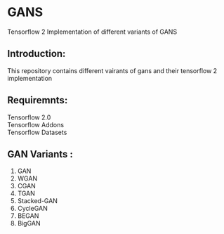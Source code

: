 # GANS
Tensorflow 2 Implementation of different variants of GANS

## Introduction:
This repository contains different vairants of gans and their tensorflow 2 implementation

## Requiremnts:
Tensorflow 2.0 \
Tensorflow Addons \
Tensorflow Datasets

## GAN Variants :
1. GAN
2. WGAN
3. CGAN
4. TGAN
5. Stacked-GAN
6. CycleGAN
7. BEGAN
8. BigGAN

